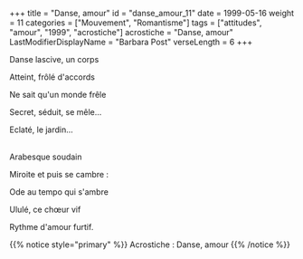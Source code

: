 +++
title = "Danse, amour"
id = "danse_amour_11"
date = 1999-05-16
weight = 11
categories = ["Mouvement", "Romantisme"]
tags = ["attitudes", "amour", "1999", "acrostiche"]
acrostiche = "Danse, amour"
LastModifierDisplayName = "Barbara Post"
verseLength = 6
+++

Danse lascive, un corps

Atteint, frôlé d'accords

Ne sait qu'un monde frêle

Secret, séduit, se mêle...

Eclaté, le jardin...

 \
Arabesque soudain

Miroite et puis se cambre :

Ode au tempo qui s'ambre

Ululé, ce chœur vif

Rythme d'amour furtif.

{{% notice style="primary" %}}
Acrostiche : Danse, amour
{{% /notice %}}

